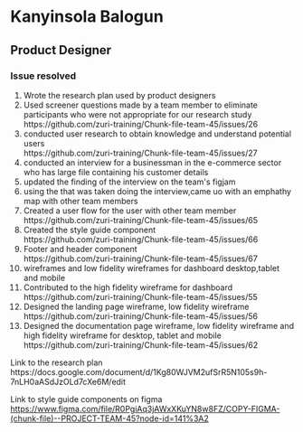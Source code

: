 <h1>Kanyinsola Balogun</h1>
<h2>Product Designer</h2>
<h3>Issue resolved</h3>
<ol>
   <li> Wrote the research plan used by product designers </li>
   <li> Used screener questions made by a team member to eliminate participants who were not appropriate for our research study </li> https://github.com/zuri-training/Chunk-file-team-45/issues/26
   <li> conducted user research to obtain knowledge and understand potential users </li> https://github.com/zuri-training/Chunk-file-team-45/issues/27
   <li> conducted an interview for a businessman in the e-commerce sector who has large file containing his customer details </li>
   <li> updated the finding of the interview on the team's figjam  </li>
   <li> using the that was taken doing the interview,came uo with an emphathy map with other team members </li>
   <li> Created a user flow for the user with other team member </li> https://github.com/zuri-training/Chunk-file-team-45/issues/65
   <li> Created the style guide component </li>  https://github.com/zuri-training/Chunk-file-team-45/issues/66
   <li> Footer and header component</li> https://github.com/zuri-training/Chunk-file-team-45/issues/67
   <li> wireframes and low fidelity wireframes for dashboard desktop,tablet and mobile  </li>
   <li> Contributed to the high fidelity wireframe for dashboard </li> https://github.com/zuri-training/Chunk-file-team-45/issues/55
   <li> Designed the landing page wireframe, low fidelity wireframe  </li> https://github.com/zuri-training/Chunk-file-team-45/issues/56
   <li> Designed the documentation page wireframe, low fidelity wireframe and high fidelity wireframe for desktop, tablet and mobile https://github.com/zuri-training/Chunk-file-team-45/issues/62
</ol>
Link to the research plan https://docs.google.com/document/d/1Kg80WJVM2ufSrR5N105s9h-7nLH0aASdJzOLd7cXe6M/edit

Link to style guide components on figma https://www.figma.com/file/R0PgiAq3jAWxXKuYN8w8FZ/COPY-FIGMA-(chunk-file)--PROJECT-TEAM-45?node-id=141%3A2

